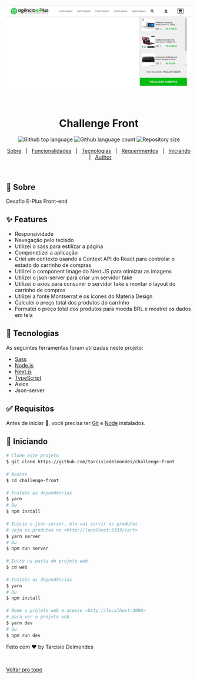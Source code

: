 <div align="center" id="top"> 
  <img src="./.github/project.png" alt="Challenge Front" />

&#xa0;

</div>

<h1 align="center">Challenge Front</h1>

<p align="center">
  <img alt="Github top language" src="https://img.shields.io/github/languages/top/tarcisiodelmondes/challenge-front?color=56BEB8">

  <img alt="Github language count" src="https://img.shields.io/github/languages/count/tarcisiodelmondes/challenge-front?color=56BEB8">

  <img alt="Repository size" src="https://img.shields.io/github/repo-size/tarcisiodelmondes/challenge-front?color=56BEB8">
</p>

<p align="center">
  <a href="#dart-Sobre">Sobre</a> &#xa0; | &#xa0; 
  <a href="#sparkles-features">Funcionalidades</a> &#xa0; | &#xa0;
  <a href="#rocket-technologies">Tecnologias</a> &#xa0; | &#xa0;
  <a href="#white_check_mark-requirements">Requerimentos</a> &#xa0; | &#xa0;
  <a href="#checkered_flag-starting">Iniciando</a> &#xa0; | &#xa0;
  <a href="https://github.com/tarcisiodelmondes" target="_blank">Author</a>
</p>

<br>

## :dart: Sobre

Desafio E-Plus Front-end

## :sparkles: Features

- Responsividade
- Navegação pelo teclado
- Utilizei o sass para estilizar a página
- Componetizei a aplicação
- Criei um contexto usando a Context API do React para
  controlar o estado do carrinho de compras
- Utilizei o component Image do Next.JS para otimizar as imagens
- Utilizei o json-server para criar um servidor fake
- Utilizei o axios para consumir o servidor fake e montar o layout
  do carrinho de compras
- Utilizei a fonte Montserrat e os ícones do Materia Design
- Calculei o preço total dos produtos do carrinho
- Formatei o preço total dos produtos para moeda BRL e mostrei os dados em tela

## :rocket: Tecnologias

As seguintes ferramentas foram utilizadas neste projeto:

- [Sass](https://sass-lang.com/)
- [Node.js](https://nodejs.org/en/)
- [Next.js](https://nextjs.org/)
- [TypeScript](https://www.typescriptlang.org/)
- Axios
- Json-server

## :white_check_mark: Requisitos

Antes de iniciar :checkered_flag:, você precisa ter [Git](https://git-scm.com) e [Node](https://nodejs.org/en/) instalados.

## :checkered_flag: Iniciando

```bash
# Clone este projeto
$ git clone https://github.com/tarcisiodelmondes/challenge-front

# Acesse
$ cd challenge-front

# Instale as dependências
$ yarn
# Ou
$ npm install

# Inicie o json-server, ele vai servir os produtos
# veja os produtos no <http://localhost:3333/cart>
$ yarn server
# Ou
$ npm run server

# Entre na pasta do projeto web
$ cd web

# Instale as dependências
$ yarn
# Ou
$ npm install

# Rode o projeto web e acesse <http://localhost:3000>
# para ver o projeto web
$ yarn dev
# Ou
$ npm run dev
```

Feito com :heart: by Tarcísio Delmondes

&#xa0;

<a href="#top">Voltar pro topo</a>
